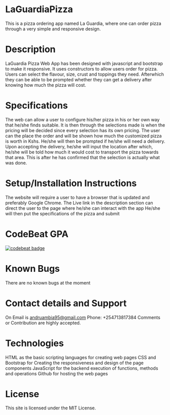# LaGuardiaPizza 
This is a pizza ordering app named La Guardia, where one can order pizza through a very simple and responsive design.

# Description

LaGuardia Pizza Web App has been designed with javascript and bootstrap to make it responsive. It uses constructors to allow users 
order for pizza. Users can select the flavour, size, crust and toppings they need. Afterwhich they can be able to be prompted
whether they can get a delivery after knowing how much the pizza will cost.

# Specifications

The web can allow a user to configure his/her pizza in his or her own way that he/she finds
suitable. It is then through the selections made is when the pricing will be decided since every selection
has its own pricing. The user can the place the order and will be shown how much the customized 
pizza is worth in Kshs. He/she will then be prompted if he/she will need a delivery. Upon accepting the 
delivery, he/she will input the location after which, he/she will be told how much it would cost to
transport the pizza towards that area. This is after he has confirmed that the selection is actually what was
done.

# Setup/Installation Instructions

The website will require a user to have a browser that is updated and preferably 
Google Chrome.
The Live link in the description section can direct the user to the page where he/she can interact with the app
He/she will then put the specifications of the pizza and submit

# CodeBeat GPA

[![codebeat badge](https://codebeat.co/badges/c3e16e37-2b0c-4be2-9e7b-0af4c3e2c60f)](https://codebeat.co/projects/github-com-andrew-1000-laguardiapizza-master)

# Known Bugs

There are no known bugs at the moment

# Contact details and Support

On Email is andruambia95@gmail.com
Phone: +254713817384
Comments or Contribution are highly accepted.

# Technologies

HTML as the basic scripting languages for creating web pages
CSS and Bootstrap for Creating the responsiveness and design of the page components
JavaScript for the backend execution of functions, methods and operations
Github for hosting the web pages

# License

This site is licensed under the MIT License.



